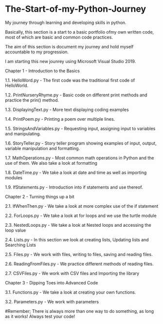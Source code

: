 # The-Start-of-my-Python-Journey
My journey through learning and developing skills in python.

Basically, this section is a start to a basic portfolio ofmy own written code, most of which are basic and common code practices.

The aim of this section is document my journey and hold myself accountable to my progression.

I am starting this new jounrey using Microsoft Visual Studio 2019.

Chapter 1 - Introduction to the Basics

1.1. HelloWord.py - The first code was the traditional first code of HelloWorld.

1.2. PrintNurseryRhyme.py - Basic code on different print methods and practice the prin() method.

1.3. DisplayingText.py - More text displaying coding examples

1.4. PrintPoem.py - Printing a poem over multiple lines.

1.5. StringsAndVariables.py - Requesting input, assigning input to variables and manipulating.

1.6. StoryTeller.py - Story teller program showing examples of input, output, variable manipulation and formatting.

1.7. MathOperations.py - Most common math operations in Python and the use of them. We also take a look at formatting

1.8. DateTime.py - We take a look at date and time as well as importing modules

1.9. IfStatements.py - Introduction into if statements and use thereof.

Chapter 2 - Turning things up a bit

2.1. IfWhenThen.py - We take a look at more complex use of the if statement

2.2. ForLoops.py - We take a look at for loops and we use the turtle module

2.3. NestedLoops.py - We take a look at Nested loops and accessing the loop value

2.4. Lists.py - In this section we look at creating lists, Updating lists and Searching Lists

2.5. Files.py - We work with files, writing to files, saving and reading files.

2.6. ReadingFromFiles.py - We practice different methods of reading files.

2.7. CSVFiles.py - We work with CSV files and Importing the library

Chapter 3 - Dipping Toes into Advanced Code

3.1. Functions.py - We take a look at creating your own functions.

3.2. Parameters.py - We work with parameters

#Remember; 
There is always more than one way to do something, as long as it works!
Always test your code!
